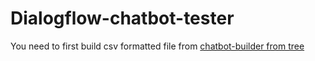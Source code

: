 # Dialogflow-chatbot-tester

You need to first build csv formatted file from 
[chatbot-builder from tree](https://github.com/ryanchuah/chatbot-builder-from-tree)